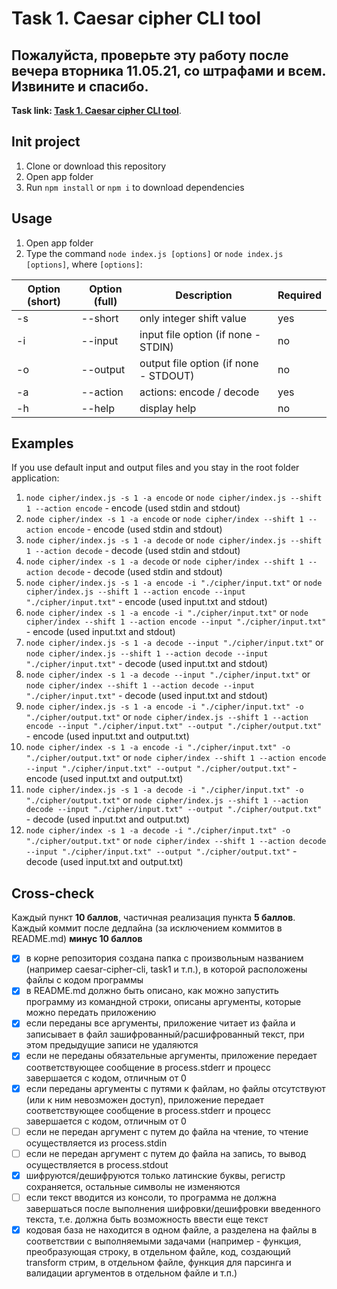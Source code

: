 # Task 1. Caesar cipher CLI tool

## Пожалуйста, проверьте эту работу после вечера вторника 11.05.21, со штрафами и всем. Извините и спасибо.

**Task link: [Task 1. Caesar cipher CLI tool](https://github.com/rolling-scopes-school/basic-nodejs-2021Q2/blob/master/descriptions/caesar-cipher-cli-tool.md)**.

## Init project
1. Clone or download this repository
2. Open app folder
3. Run `npm install` or `npm i` to download dependencies

## Usage
1. Open app folder
2. Type the command `node index.js [options]` or `node index.js [options]`, where `[options]`:  

| Option \(short\) | Option \(full\) | Description                              | Required |
|------------------|-----------------|------------------------------------------|----------|
| \-s              | \-\-short       | only integer shift value                 | yes      |
| \-i              | \-\-input       | input file option \(if none \- STDIN\)   | no       |
| \-o              | \-\-output      | output file option \(if none \- STDOUT\) | no       |
| \-a              | \-\-action      | actions: encode / decode                 | yes      |
| \-h              | \-\-help        | display help                             | no       |  

## Examples  
If you use default input and output files and you stay in the root folder application:  
1. `node cipher/index.js -s 1 -a encode` or `node cipher/index.js --shift 1 --action encode` - encode (used stdin and stdout)
2. `node cipher/index -s 1 -a encode` or `node cipher/index --shift 1 --action encode` - encode (used stdin and stdout)  
3. `node cipher/index.js -s 1 -a decode` or `node cipher/index.js --shift 1 --action decode` - decode (used stdin and stdout) 
4. `node cipher/index -s 1 -a decode` or `node cipher/index --shift 1 --action decode` - decode (used stdin and stdout)  
5. `node cipher/index.js -s 1 -a encode -i "./cipher/input.txt"` or `node cipher/index.js --shift 1 --action encode --input "./cipher/input.txt"` - encode (used input.txt and stdout)  
6. `node cipher/index -s 1 -a encode -i "./cipher/input.txt"` or `node cipher/index --shift 1 --action encode --input "./cipher/input.txt"` - encode (used input.txt and stdout)  
7. `node cipher/index.js -s 1 -a decode --input "./cipher/input.txt"` or `node cipher/index.js --shift 1 --action decode --input "./cipher/input.txt"` - decode (used input.txt and stdout)  
8. `node cipher/index -s 1 -a decode --input "./cipher/input.txt"` or `node cipher/index --shift 1 --action decode --input "./cipher/input.txt"` - decode (used input.txt and stdout)  
9. `node cipher/index.js -s 1 -a encode -i "./cipher/input.txt" -o "./cipher/output.txt"` or `node cipher/index.js --shift 1 --action encode --input "./cipher/input.txt" --output "./cipher/output.txt"` - encode (used input.txt and output.txt)  
10. `node cipher/index -s 1 -a encode -i "./cipher/input.txt" -o "./cipher/output.txt"` or `node cipher/index --shift 1 --action encode --input "./cipher/input.txt" --output "./cipher/output.txt"` - encode (used input.txt and output.txt)  
11. `node cipher/index.js -s 1 -a decode -i "./cipher/input.txt" -o "./cipher/output.txt"` or `node cipher/index.js --shift 1 --action decode --input "./cipher/input.txt" --output "./cipher/output.txt"` - decode (used input.txt and output.txt)  
12. `node cipher/index -s 1 -a decode -i "./cipher/input.txt" -o "./cipher/output.txt"` or `node cipher/index --shift 1 --action decode --input "./cipher/input.txt" --output "./cipher/output.txt"` - decode (used input.txt and output.txt)  

## Cross-check  
Каждый пункт **10 баллов**, частичная реализация пункта **5 баллов**.  
Каждый коммит после дедлайна (за исключением коммитов в README.md) **минус 10 баллов**  

- [x] в корне репозитория создана папка с произвольным названием (например caesar-cipher-cli, task1 и т.п.), в которой расположены файлы с кодом программы  
- [x] в README.md должно быть описано, как можно запустить программу из командной строки, описаны аргументы, которые можно передать приложению  
- [x] если переданы все аргументы, приложение читает из файла и записывает в файл зашифрованный/расшифрованный текст, при этом предыдущие записи не удаляются  
- [x] если не переданы обязательные аргументы, приложение передает соответствующее сообщение в process.stderr и прoцесс завершается с кодом, отличным от 0  
- [x] если переданы аргументы с путями к файлам, но файлы отсутствуют (или к ним невозможен доступ), приложение передает соответствующее сообщение в process.stderr и прoцесс завершается с кодом, отличным от 0  
- [ ] если не передан аргумент с путем до файла на чтение, то чтение осуществляется из process.stdin  
- [ ] если не передан аргумент с путем до файла на запись, то вывод осуществляется в process.stdout  
- [x] шифруются/дешифруются только латинские буквы, регистр сохраняется, остальные символы не изменяются  
- [ ] если текст вводится из консоли, то программа не должна завершаться после выполнения шифровки/дешифровки введенного текста, т.е. должна быть возможность ввести еще текст  
- [x] кодовая база не находится в одном файле, а разделена на файлы в соответствии с выполняемыми задачами (например - функция, преобразующая строку, в отдельном файле, код, создающий transform стрим, в отдельном файле, функция для парсинга и валидации аргументов в отдельном файле и т.п.)  